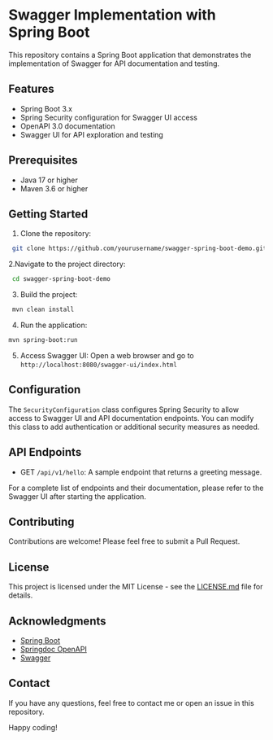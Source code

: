 # Swagger Implementation with Spring Boot

This repository contains a Spring Boot application that demonstrates the implementation of Swagger for API documentation and testing.

## Features

- Spring Boot 3.x
- Spring Security configuration for Swagger UI access
- OpenAPI 3.0 documentation
- Swagger UI for API exploration and testing

## Prerequisites

- Java 17 or higher
- Maven 3.6 or higher

## Getting Started

1. Clone the repository:
```sh
 git clone https://github.com/yourusername/swagger-spring-boot-demo.git
```

2.Navigate to the project directory:
```sh
 cd swagger-spring-boot-demo
```
3. Build the project:
```sh
 mvn clean install
```

4. Run the application:
```sh
mvn spring-boot:run
```
5. Access Swagger UI:
Open a web browser and go to `http://localhost:8080/swagger-ui/index.html`

## Configuration

The `SecurityConfiguration` class configures Spring Security to allow access to Swagger UI and API documentation endpoints. You can modify this class to add authentication or additional security measures as needed.

## API Endpoints

- GET `/api/v1/hello`: A sample endpoint that returns a greeting message.

For a complete list of endpoints and their documentation, please refer to the Swagger UI after starting the application.

## Contributing

Contributions are welcome! Please feel free to submit a Pull Request.

## License

This project is licensed under the MIT License - see the [LICENSE.md](LICENSE.md) file for details.

## Acknowledgments

- [Spring Boot](https://spring.io/projects/spring-boot)
- [Springdoc OpenAPI](https://springdoc.org/)
- [Swagger](https://swagger.io/)

## Contact

If you have any questions, feel free to contact me or open an issue in this repository.

Happy coding!
